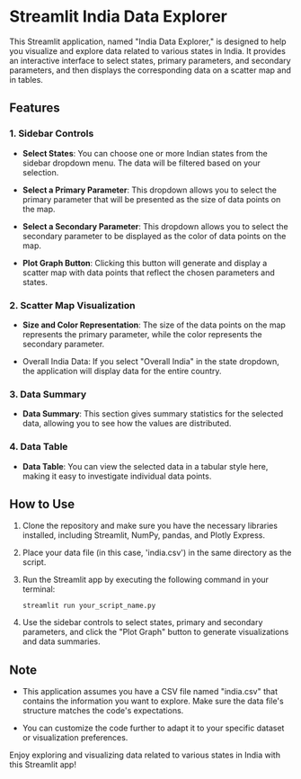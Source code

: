 # Streamlit India Data Explorer

This Streamlit application, named "India Data Explorer," is designed to help you visualize and explore data related to various states in India. It provides an interactive interface to select states, primary parameters, and secondary parameters, and then displays the corresponding data on a scatter map and in tables.

## Features

### 1. Sidebar Controls

- **Select States**: You can choose one or more Indian states from the sidebar dropdown menu. The data will be filtered based on your selection.

- **Select a Primary Parameter**: This dropdown allows you to select the primary parameter that will be presented as the size of data points on the map.

- **Select a Secondary Parameter**: This dropdown allows you to select the secondary parameter to be displayed as the color of data points on the map.

- **Plot Graph Button**: Clicking this button will generate and display a scatter map with data points that reflect the chosen parameters and states.

### 2. Scatter Map Visualization

- **Size and Color Representation**: The size of the data points on the map represents the primary parameter, while the color represents the secondary parameter. 

- Overall India Data: If you select "Overall India" in the state dropdown, the application will display data for the entire country.

### 3. Data Summary

- **Data Summary**: This section gives summary statistics for the selected data, allowing you to see how the values are distributed.

### 4. Data Table

- **Data Table**: You can view the selected data in a tabular style here, making it easy to investigate individual data points.

## How to Use

1. Clone the repository and make sure you have the necessary libraries installed, including Streamlit, NumPy, pandas, and Plotly Express.

2. Place your data file (in this case, 'india.csv') in the same directory as the script.

3. Run the Streamlit app by executing the following command in your terminal:

   ```
   streamlit run your_script_name.py
   ```

4. Use the sidebar controls to select states, primary and secondary parameters, and click the "Plot Graph" button to generate visualizations and data summaries.

## Note

- This application assumes you have a CSV file named "india.csv" that contains the information you want to explore. Make sure the data file's structure matches the code's expectations.

- You can customize the code further to adapt it to your specific dataset or visualization preferences.

Enjoy exploring and visualizing data related to various states in India with this Streamlit app!